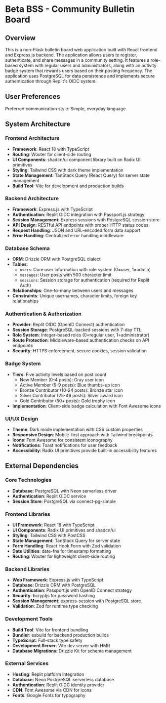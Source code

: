# Beta BSS - Community Bulletin Board

## Overview

This is a non-Flask bulletin board web application built with React frontend and Express.js backend. The application allows users to register, authenticate, and share messages in a community setting. It features a role-based system with regular users and administrators, along with an activity badge system that rewards users based on their posting frequency. The application uses PostgreSQL for data persistence and implements secure authentication through Replit's OIDC system.

## User Preferences

Preferred communication style: Simple, everyday language.

## System Architecture

### Frontend Architecture
- **Framework**: React 18 with TypeScript
- **Routing**: Wouter for client-side routing
- **UI Components**: shadcn/ui component library built on Radix UI primitives
- **Styling**: Tailwind CSS with dark theme implementation
- **State Management**: TanStack Query (React Query) for server state management
- **Build Tool**: Vite for development and production builds

### Backend Architecture
- **Framework**: Express.js with TypeScript
- **Authentication**: Replit OIDC integration with Passport.js strategy
- **Session Management**: Express sessions with PostgreSQL session store
- **API Design**: RESTful API endpoints with proper HTTP status codes
- **Request Handling**: JSON and URL-encoded form data support
- **Error Handling**: Centralized error handling middleware

### Database Schema
- **ORM**: Drizzle ORM with PostgreSQL dialect
- **Tables**: 
  - `users`: Core user information with role system (0=user, 1=admin)
  - `messages`: User posts with 500 character limit
  - `sessions`: Session storage for authentication (required for Replit Auth)
- **Relationships**: One-to-many between users and messages
- **Constraints**: Unique usernames, character limits, foreign key relationships

### Authentication & Authorization
- **Provider**: Replit OIDC (OpenID Connect) authentication
- **Session Storage**: PostgreSQL-backed sessions with 7-day TTL
- **Role System**: Integer-based roles (0=regular user, 1=administrator)
- **Route Protection**: Middleware-based authentication checks on API endpoints
- **Security**: HTTPS enforcement, secure cookies, session validation

### Badge System
- **Tiers**: Five activity levels based on post count
  - New Member (0-4 posts): Gray user icon
  - Active Member (5-9 posts): Blue thumbs-up icon  
  - Bronze Contributor (10-24 posts): Bronze star icon
  - Silver Contributor (25-49 posts): Silver award icon
  - Gold Contributor (50+ posts): Gold trophy icon
- **Implementation**: Client-side badge calculation with Font Awesome icons

### UI/UX Design
- **Theme**: Dark mode implementation with CSS custom properties
- **Responsive Design**: Mobile-first approach with Tailwind breakpoints
- **Icons**: Font Awesome for consistent iconography
- **Notifications**: Toast notifications for user feedback
- **Accessibility**: Radix UI primitives provide built-in accessibility features

## External Dependencies

### Core Technologies
- **Database**: PostgreSQL with Neon serverless driver
- **Authentication**: Replit OIDC service
- **Session Store**: PostgreSQL via connect-pg-simple

### Frontend Libraries
- **UI Framework**: React 18 with TypeScript
- **UI Components**: Radix UI primitives and shadcn/ui
- **Styling**: Tailwind CSS with PostCSS
- **State Management**: TanStack Query for server state
- **Form Handling**: React Hook Form with Zod validation
- **Date Utilities**: date-fns for timestamp formatting
- **Routing**: Wouter for lightweight client-side routing

### Backend Libraries
- **Web Framework**: Express.js with TypeScript
- **Database**: Drizzle ORM with PostgreSQL
- **Authentication**: Passport.js with OpenID Connect strategy
- **Security**: bcryptjs for password hashing
- **Session Management**: express-session with PostgreSQL store
- **Validation**: Zod for runtime type checking

### Development Tools
- **Build Tool**: Vite for frontend bundling
- **Bundler**: esbuild for backend production builds
- **TypeScript**: Full-stack type safety
- **Development Server**: Vite dev server with HMR
- **Database Migrations**: Drizzle Kit for schema management

### External Services
- **Hosting**: Replit platform integration
- **Database**: Neon PostgreSQL serverless database
- **Authentication**: Replit OIDC identity provider
- **CDN**: Font Awesome via CDN for icons
- **Fonts**: Google Fonts for typography